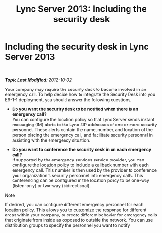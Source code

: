 ﻿---
title: 'Lync Server 2013: Including the security desk'
TOCTitle: Including the security desk
ms:assetid: 4b1d9125-7488-419b-85dd-a8dd3ab5add3
ms:mtpsurl: https://technet.microsoft.com/en-us/library/Gg398299(v=OCS.15)
ms:contentKeyID: 48184084
ms.date: 07/23/2014
mtps_version: v=OCS.15
---

<div data-xmlns="http://www.w3.org/1999/xhtml">

<div class="topic" data-xmlns="http://www.w3.org/1999/xhtml" data-msxsl="urn:schemas-microsoft-com:xslt" data-cs="http://msdn.microsoft.com/en-us/">

<div data-asp="http://msdn2.microsoft.com/asp">

# Including the security desk in Lync Server 2013

</div>

<div id="mainSection">

<div id="mainBody">

<span> </span>

_**Topic Last Modified:** 2012-10-02_

Your company may require the security desk to become involved in an emergency call. To help decide how to integrate the Security Desk into you E9-1-1 deployment, you should answer the following questions.

  - **Do you want the security desk to be notified when there is an emergency call?**  
    You can configure the location policy so that Lync Server sends instant messaging (IM) alerts to the Lync SIP addresses of one or more security personnel. These alerts contain the name, number, and location of the person placing the emergency call, and facilitate security personnel in assisting with the emergency situation.

<!-- end list -->

  - **Do you want to conference the security desk in on each emergency call?**  
    If supported by the emergency services service provider, you can configure the location policy to include a callback number with each emergency call. This number is then used by the provider to conference your organization's security personnel into emergency calls. This conferencing can be configured in the location policy to be one-way (listen-only) or two-way (bidirectional).

<div class="alert">


> [!NOTE]
> If desired, you can configure different emergency personnel for each location policy. This allows you to customize the response for different areas within your company, or create different behavior for emergency calls that originate from inside as opposed to outside the network. You can use distribution groups to specify the personnel you want to notify.



</div>

</div>

<span> </span>

</div>

</div>

</div>

